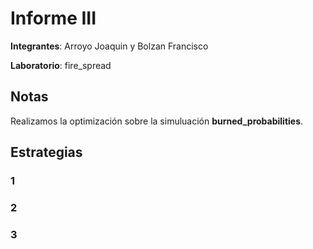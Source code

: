 # Informe III

__Integrantes__: Arroyo Joaquin y Bolzan Francisco

__Laboratorio__: fire_spread

## Notas

Realizamos la optimización sobre la simuluación __burned_probabilities__.

## Estrategias

### 1

### 2

### 3